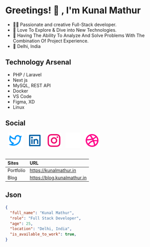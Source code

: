 # Greetings! 👋 , I'm Kunal Mathur

- 👨‍💻 Passionate and creative Full-Stack developer. 
- 🚀 Love To Explore & Dive into New Technologies.
- 🎯 Having The Ability To Analyze And Solve Problems With The Combination Of Project Experience.
- 📍 Delhi, India

## Technology Arsenal

- PHP / Laravel
- Next js
- MySQL, REST API
- Docker
- VS Code
- Figma, XD
- Linux

## Social 

<div>
 &nbsp;
 <a href="https://twitter.com/iKunalmathur" alt="Twitter"><img alt="" src="https://github.com/iKunalmathur/iKunalmathur/blob/master/assets/icons/twitter-line.svg"></a>
  &nbsp;
  <a href="https://www.linkedin.com/in/ikunalmathur" alt="Linkedin"><img alt="" src="https://github.com/iKunalmathur/iKunalmathur/blob/master/assets/icons/linkedin-box-line.svg"></a>
   &nbsp;
   <a href="https://instagram.com/iKunalmathur" alt="Instagram"><img alt="" src="https://github.com/iKunalmathur/iKunalmathur/blob/master/assets/icons/instagram-line.svg"></a>
    &nbsp;
    <a href="https://www.behance.net/ikunalmathur" alt="Behance"><img alt="" src="https://github.com/iKunalmathur/iKunalmathur/blob/master/assets/icons/behance-line.svg"></a>
     &nbsp;
     <a href="https://dribbble.com/iKunalmathur" alt="Dribbble"><img alt="" src="https://github.com/iKunalmathur/iKunalmathur/blob/master/assets/icons/dribbble-line.svg"></a>
      &nbsp;
 <div>
  
<br />

| Sites      | URL |
| :---        |    :---  |
| Portfolio  | https://kunalmathur.in |
| Blog  | https://blog.kunalmathur.in |

## Json
  
```json
{
  "full_name": "Kunal Mathur",
  "role": "Full Stack Developer",
  "age": 25,
  "location": "Delhi, India",
  "is_available_to_work": true,
}
```
